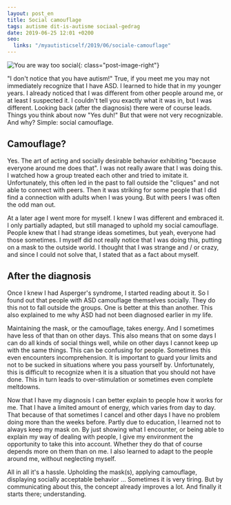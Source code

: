 ```yaml
---
layout: post_en
title: Social camouflage
tags: autisme dit-is-autisme sociaal-gedrag
date: 2019-06-25 12:01 +0200
seo:
  links: "/myautisticself/2019/06/sociale-camouflage"
---
```

![You are way too social]({{site.baseurl}}/assets/img/je-bent-sociaal.jpg){: class="post-image-right"}

"I don't notice that you have autism!" True, if you meet me you may not immediately recognize that I have ASD. I learned to hide that in my younger years. I already noticed that I was different from other people around me, or at least I suspected it. I couldn't tell you exactly what it was in, but I was different. Looking back (after the diagnosis) there were of course leads. Things you think about now "Yes duh!" But that were not very recognizable. And why? Simple: social camouflage.

## Camouflage?
Yes. The art of acting and socially desirable behavior exhibiting "because everyone around me does that". I was not really aware that I was doing this. I watched how a group treated each other and tried to imitate it. Unfortunately, this often led in the past to fall outside the "cliques" and not able to connect with peers.
Then it was striking for some people that I did find a connection with adults when I was young. But with peers I was often the odd man out.

At a later age I went more for myself. I knew I was different and embraced it. I only partially adapted, but still managed to uphold my social camouflage. People knew that I had strange ideas sometimes, but yeah, everyone had those sometimes. I myself did not really notice that I was doing this, putting on a mask to the outside world. I thought that I was strange and / or crazy, and since I could not solve that, I stated that as a fact about myself.

## After the diagnosis
Once I knew I had Asperger's syndrome, I started reading about it. So I found out that people with ASD camouflage themselves socially. They do this not to fall outside the groups. One is better at this than another. This also explained to me why ASD had not been diagnosed earlier in my life.

Maintaining the mask, or the camouflage, takes energy. And I sometimes have less of that than on other days. This also means that on some days I can do all kinds of social things well, while on other days I cannot keep up with the same things. This can be confusing for people. Sometimes this even encounters incomprehension. It is important to guard your limits and not to be sucked in situations where you pass yourself by. Unfortunately, this is difficult to recognize when it is a situation that you should not have done. This in turn leads to over-stimulation or sometimes even complete meltdowns.

Now that I have my diagnosis I can better explain to people how it works for me. That I have a limited amount of energy, which varies from day to day. That because of that sometimes I cancel and other days I have no problem doing more than the weeks before. Partly due to education, I learned not to always keep my mask on. By just showing what I encounter, or being able to explain my way of dealing with people, I give my environment the opportunity to take this into account. Whether they do that of course depends more on them than on me. I also learned to adapt to the people around me, without neglecting myself.

All in all it's a hassle. Upholding the mask(s), applying camouflage, displaying socially acceptable behavior ... Sometimes it is very tiring. But by communicating about this, the concept already improves a lot. And finally it starts there; understanding.
